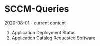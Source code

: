 # SCCM-Queries
2020-08-01 - current content
1. Application Deployment Status   
2. Application Catalog Requested Software
